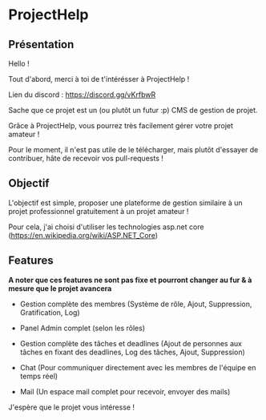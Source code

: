# ProjectHelp

## Présentation

Hello !

Tout d'abord, merci à toi de t'intérésser à ProjectHelp !

Lien du discord : https://discord.gg/vKrfbwR

Sache que ce projet est un (ou plutôt un futur :p) CMS de gestion de projet.

Grâce à ProjectHelp, vous pourrez très facilement gérer votre projet amateur !

Pour le moment, il n'est pas utile de le télécharger, mais plutôt d'essayer de contribuer, hâte de recevoir vos pull-requests !

## Objectif

L'objectif est simple, proposer une plateforme de gestion similaire à un projet professionnel gratuitement à un projet amateur !

Pour cela, j'ai choisi d'utiliser les technologies asp.net core (https://en.wikipedia.org/wiki/ASP.NET_Core)

## Features

**A noter que ces features ne sont pas fixe et pourront changer au fur & à mesure que le projet avancera**

- Gestion complète des membres (Système de rôle, Ajout, Suppression, Gratification, Log)

- Panel Admin complet (selon les rôles)

- Gestion complète des tâches et deadlines (Ajout de personnes aux tâches en fixant des deadlines, Log des tâches, Ajout, Suppression)

- Chat (Pour communiquer directement avec les membres de l'équipe en temps réel)

- Mail (Un espace mail complet pour recevoir, envoyer des mails)

J'espère que le projet vous intéresse !
